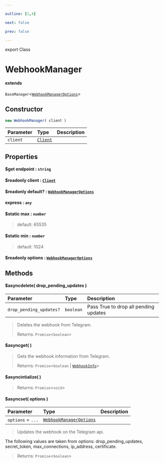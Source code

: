 ```yaml
---

outline: [1,4]

next: false

prev: false

---
```


export Class
# WebhookManager
#### extends
 `BaseManager`<[`WebhookManagerOptions`](../interfaces/WebhookManagerOptions.md)>

## Constructor
 ```ts
 new WebhookManager( client )
 ```
 
 | Parameter | Type | Description |
| :--- | :--- | :--- |
| `client` | [`Client`](./Client.md) | |

## Properties

#### $get endpoint : `string`

#### $readonly client : [`Client`](./Client.md)

#### $readonly default? : [`WebhookManagerOptions`](../interfaces/WebhookManagerOptions.md)

#### express : `any`

#### $static max : `number`
 
 > default: 65535

#### $static min : `number`
 
 > default: 1024

#### $readonly options : [`WebhookManagerOptions`](../interfaces/WebhookManagerOptions.md)

## Methods

#### $asyncdelete( drop_pending_updates )
| Parameter | Type | Description |
| :--- | :--- | :--- |
| `drop_pending_updates?` | `boolean` | Pass True to drop all pending updates |
> Deletes the webhook from Telegram.
> 
> Returns: `Promise`<`boolean`>

#### $asyncget( )

> Gets the webhook information from Telegram.
> 
> Returns: `Promise`<`boolean` \| [`WebhookInfo`](../interfaces/WebhookInfo.md)>

#### $asyncintialize( )

> 
> 
> Returns: `Promise`<`void`>

#### $asyncset( options )
| Parameter | Type | Description |
| :--- | :--- | :--- |
| `options` = `...` | [`WebhookManagerOptions`](../interfaces/WebhookManagerOptions.md) | |
> Updates the webhook on the Telegram api.

The following values are taken from options: drop_pending_updates, secret_token, max_connections, ip_address, certificate.
> 
> Returns: `Promise`<`boolean`>
